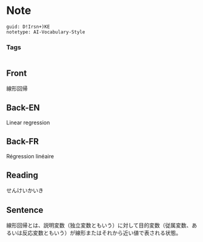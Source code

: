 # Note
```
guid: D!Irsn+)KE
notetype: AI-Vocabulary-Style
```

### Tags
```
```

## Front
線形回帰

## Back-EN
Linear regression

## Back-FR
Régression linéaire

## Reading
せんけいかいき

## Sentence
線形回帰とは、説明変数（独立変数ともいう）に対して目的変数（従属変数、あるいは反応変数ともいう）が線形またはそれから近い値で表される状態。
